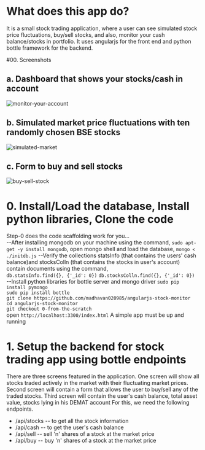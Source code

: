 # What does this app do?
It is a small stock trading application, where a user can see simulated stock price fluctuations, buy/sell stocks, and also, monitor your cash balance/stocks in portfolio. It uses angularjs for the front end and python bottle framework for the backend.

#00. Screenshots
## a. Dashboard that shows your stocks/cash in account
![monitor-your-account](https://cloud.githubusercontent.com/assets/4812767/22501312/46915fe6-e88e-11e6-9367-38a66a3f80b0.png)

## b. Simulated market price fluctuations with ten randomly chosen BSE stocks
![simulated-market](https://cloud.githubusercontent.com/assets/4812767/22501285/2d6f563a-e88e-11e6-939d-e0fc94098a42.png)

## c. Form to buy and sell stocks
![buy-sell-stock](https://cloud.githubusercontent.com/assets/4812767/22501317/4ebb6432-e88e-11e6-84bb-884f740e4d90.png)

# 0. Install/Load the database, Install python libraries, Clone the code  
Step-0 does the code scaffolding work for you...  
--After installing mongodb on your machine using the command, `sudo apt-get -y install mongodb`, open mongo shell and load the database,
`mongo < ./initdb.js`
--Verify the collections statsInfo (that contains the users' cash balance)and stocksColln (that contains the stocks in user's account) contain documents using the command,  
`db.statsInfo.find({}, {'_id': 0})`
`db.stocksColln.find({}, {'_id': 0})`  
--Install python libraries for bottle server and mongo driver
`sudo pip install pymongo`  
`sudo pip install bottle`  
`git clone https://github.com/madhavan020985/angularjs-stock-monitor`  
`cd angularjs-stock-monitor`  
`git checkout 0-from-the-scratch`  
open `http://localhost:3300/index.html`
A simple app must be up and running  
# 1. Setup the backend for stock trading app using bottle endpoints
There are three screens featured in the application. One screen will show all stocks traded actively in the market with their fluctuating market prices. Second screen will contain a form that allows the user to buy/sell any of the traded stocks. Third screen will contain the user's cash balance, total asset value, stocks lying in his DEMAT account
For this, we need the following endpoints.
* /api/stocks  -- to get all the stock information
* /api/cash    -- to get the user's cash balance
* /api/sell    -- sell 'n' shares of a stock at the market price
* /api/buy     -- buy 'n' shares of a stock at the market price


